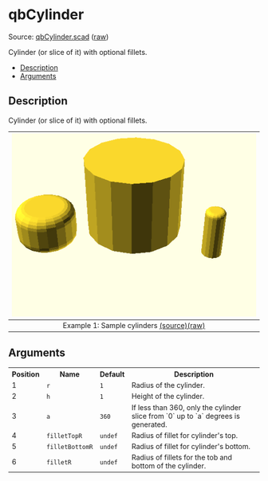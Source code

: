 # qbCylinder

Source: [qbCylinder.scad](https://github.com/little-blossom/openscad-qbase/blob/master/qbCylinder.scad) ([raw](https://raw.githubusercontent.com/little-blossom/openscad-qbase/master/qbCylinder.scad))

Cylinder (or slice of it) with optional fillets.

* [Description](#description)
* [Arguments](#arguments)

## Description


Cylinder (or slice of it) with optional fillets.

| [![summary-example](qbCylinder.scad-media/summary-example.png "summary-example")](https://github.com/little-blossom/openscad-qbase/blob/master/docs/generated/qbCylinder.scad-media/summary-example.png) |
| :---: |
|Example 1: Sample cylinders [(source)](https://github.com/little-blossom/openscad-qbase/blob/master/docs/generated/qbCylinder.scad-media/summary-example.scad)[(raw)](https://raw.githubusercontent.com/little-blossom/openscad-qbase/master/docs/generated/qbCylinder.scad-media/summary-example.scad)|



## Arguments

<table>
<tr><th>Position</th><th>Name</th><th>Default</th><th>Description</th></tr>
<tr><td>1</td><td><code>r</code></td><td><code>1</code></td><td>Radius of the cylinder.</td></tr>
<tr><td>2</td><td><code>h</code></td><td><code>1</code></td><td>Height of the cylinder.</td></tr>
<tr><td>3</td><td><code>a</code></td><td><code>360</code></td><td>If less than 360, only the cylinder slice from `0` up to `a` degrees is generated.</td></tr>
<tr><td>4</td><td><code>filletTopR</code></td><td><code>undef</code></td><td>Radius of fillet for cylinder's top.</td></tr>
<tr><td>5</td><td><code>filletBottomR</code></td><td><code>undef</code></td><td>Radius of fillet for cylinder's bottom.</td></tr>
<tr><td>6</td><td><code>filletR</code></td><td><code>undef</code></td><td>Radius of fillets for the tob and bottom of the cylinder.</td></tr>
</table>
